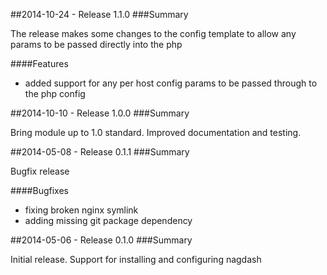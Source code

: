 ##2014-10-24 - Release 1.1.0
###Summary

  The release makes some changes to the config template to allow any params to be passed directly into the php

####Features

  - added support for any per host config params to be passed through to the php config

##2014-10-10 - Release 1.0.0
###Summary

  Bring module up to 1.0 standard. Improved documentation and testing.

##2014-05-08 - Release 0.1.1
###Summary

  Bugfix release

####Bugfixes

- fixing broken nginx symlink
- adding missing git package dependency

##2014-05-06 - Release 0.1.0
###Summary

  Initial release. Support for installing and configuring nagdash
